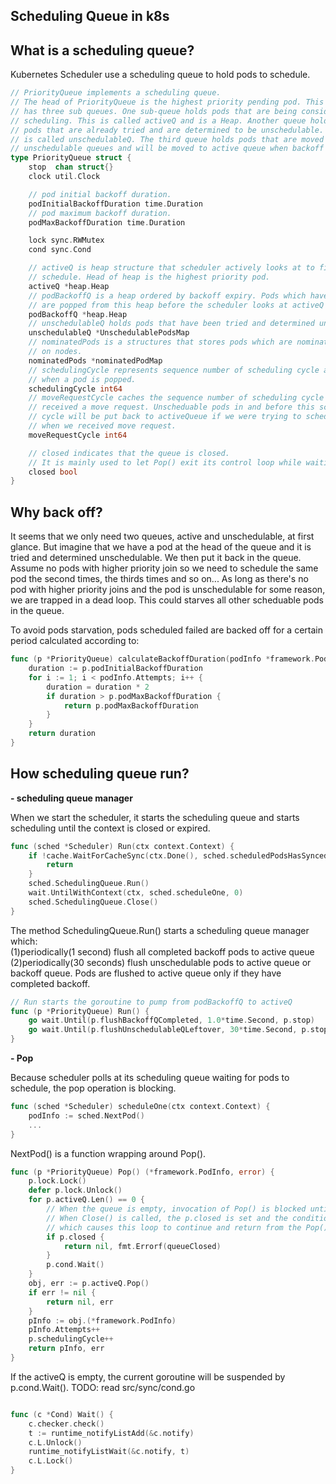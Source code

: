 Scheduling Queue in k8s
---

What is a scheduling queue?
---
Kubernetes Scheduler use a scheduling queue to hold pods to schedule. 
```go
// PriorityQueue implements a scheduling queue.
// The head of PriorityQueue is the highest priority pending pod. This structure
// has three sub queues. One sub-queue holds pods that are being considered for
// scheduling. This is called activeQ and is a Heap. Another queue holds
// pods that are already tried and are determined to be unschedulable. The latter
// is called unschedulableQ. The third queue holds pods that are moved from
// unschedulable queues and will be moved to active queue when backoff are completed.
type PriorityQueue struct {
	stop  chan struct{}
	clock util.Clock

	// pod initial backoff duration.
	podInitialBackoffDuration time.Duration
	// pod maximum backoff duration.
	podMaxBackoffDuration time.Duration

	lock sync.RWMutex
	cond sync.Cond

	// activeQ is heap structure that scheduler actively looks at to find pods to
	// schedule. Head of heap is the highest priority pod.
	activeQ *heap.Heap
	// podBackoffQ is a heap ordered by backoff expiry. Pods which have completed backoff
	// are popped from this heap before the scheduler looks at activeQ
	podBackoffQ *heap.Heap
	// unschedulableQ holds pods that have been tried and determined unschedulable.
	unschedulableQ *UnschedulablePodsMap
	// nominatedPods is a structures that stores pods which are nominated to run
	// on nodes.
	nominatedPods *nominatedPodMap
	// schedulingCycle represents sequence number of scheduling cycle and is incremented
	// when a pod is popped.
	schedulingCycle int64
	// moveRequestCycle caches the sequence number of scheduling cycle when we
	// received a move request. Unscheduable pods in and before this scheduling
	// cycle will be put back to activeQueue if we were trying to schedule them
	// when we received move request.
	moveRequestCycle int64

	// closed indicates that the queue is closed.
	// It is mainly used to let Pop() exit its control loop while waiting for an item.
	closed bool
}
```

Why back off?
---
It seems that we only need two queues, active and unschedulable, at first glance. But 
imagine that we have a pod at the head of the queue and it is tried and determined 
unschedulable. We then put it back in the queue. Assume no pods with higher priority 
join so we need to schedule the same pod the second times, the thirds times and so on...
As long as there's no pod with higher priority joins and the pod is unschedulable for 
some reason, we are trapped in a dead loop. This could starves all other scheduable pods 
in the queue.

To avoid pods starvation, pods scheduled failed are backed off for a certain period 
calculated according to:
```go
func (p *PriorityQueue) calculateBackoffDuration(podInfo *framework.PodInfo) time.Duration {
	duration := p.podInitialBackoffDuration
	for i := 1; i < podInfo.Attempts; i++ {
		duration = duration * 2
		if duration > p.podMaxBackoffDuration {
			return p.podMaxBackoffDuration
		}
	}
	return duration
}
```

How scheduling queue run?
---
**- scheduling queue manager**

When we start the scheduler, it starts the scheduling queue and starts scheduling until the context is closed or expired.
```go
func (sched *Scheduler) Run(ctx context.Context) {
	if !cache.WaitForCacheSync(ctx.Done(), sched.scheduledPodsHasSynced) {
		return
	}
	sched.SchedulingQueue.Run()
	wait.UntilWithContext(ctx, sched.scheduleOne, 0)
	sched.SchedulingQueue.Close()
}
```
The method SchedulingQueue.Run() starts a scheduling queue manager which:<br/>
(1)periodically(1 second) flush all completed backoff pods to active queue<br/>
(2)periodically(30 seconds) flush unschedulable pods to active queue or backoff queue. Pods are flushed to active queue only if they have completed backoff.

```go
// Run starts the goroutine to pump from podBackoffQ to activeQ
func (p *PriorityQueue) Run() {
	go wait.Until(p.flushBackoffQCompleted, 1.0*time.Second, p.stop)
	go wait.Until(p.flushUnschedulableQLeftover, 30*time.Second, p.stop)
}
```

**- Pop**

Because scheduler polls at its scheduling queue waiting for pods to schedule, the pop 
operation is blocking.
```go
func (sched *Scheduler) scheduleOne(ctx context.Context) {
	podInfo := sched.NextPod()
	...
}
```
NextPod() is a function wrapping around Pop().
```go
func (p *PriorityQueue) Pop() (*framework.PodInfo, error) {
	p.lock.Lock()
	defer p.lock.Unlock()
	for p.activeQ.Len() == 0 {
		// When the queue is empty, invocation of Pop() is blocked until new item is enqueued.
		// When Close() is called, the p.closed is set and the condition is broadcast,
		// which causes this loop to continue and return from the Pop().
		if p.closed {
			return nil, fmt.Errorf(queueClosed)
		}
		p.cond.Wait()
	}
	obj, err := p.activeQ.Pop()
	if err != nil {
		return nil, err
	}
	pInfo := obj.(*framework.PodInfo)
	pInfo.Attempts++
	p.schedulingCycle++
	return pInfo, err
}
```
If the activeQ is empty, the current goroutine will be suspended by p.cond.Wait().
TODO: read src/sync/cond.go
```go

func (c *Cond) Wait() {
	c.checker.check()
	t := runtime_notifyListAdd(&c.notify)
	c.L.Unlock()
	runtime_notifyListWait(&c.notify, t)
	c.L.Lock()
}
```
